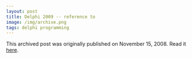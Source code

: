 ```yaml
---
layout: post
title: Delphi 2009 -- reference to
image: /img/archive.png
tags: delphi programming
---
```

This archived post was originally published on November 15, 2008. Read it [here](/alex.ciobanu.org/index1c4a.html).
